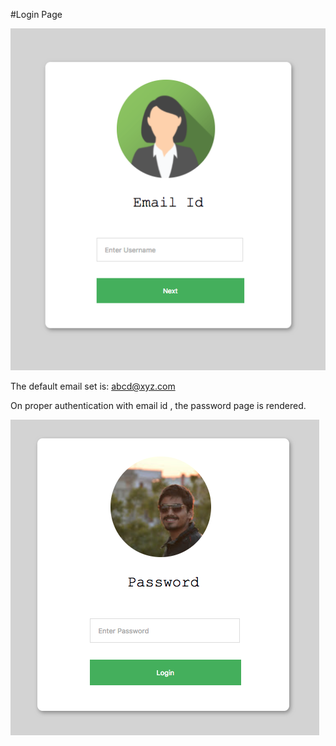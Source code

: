 #Login Page




![Screenshot](Main.png)


The default email set is: abcd@xyz.com



On proper authentication with email id , the password page is rendered.



![Screenshot](Pasword.png)
